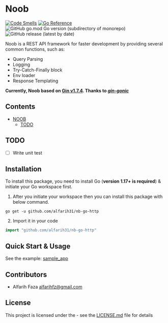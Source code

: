 # Noob

[![Code Smells](https://sonarcloud.io/api/project_badges/measure?project=alfarih31_nb-go-http&metric=code_smells)](https://sonarcloud.io/summary/new_code?id=alfarih31_nb-go-http)
[![Go Reference](https://pkg.go.dev/badge/github.com/alfarih31/nb-go-http.svg)](https://pkg.go.dev/github.com/alfarih31/nb-go-http)
![GitHub go.mod Go version (subdirectory of monorepo)](https://img.shields.io/github/go-mod/go-version/alfarih31/nb-go-http?style=flat-square)
![GitHub release (latest by date)](https://img.shields.io/github/v/release/alfarih31/nb-go-http?style=flat-square)

Noob is a REST API framework for faster development by providing several common functions, such as:
- Query Parsing
- Logging
- Try-Catch-Finally block
- Env loader
- Response Templating

**Currently, Noob based on [Gin v1.7.4](https://github.com/gin-gonic/gin). Thanks to [*gin-gonic*](https://github.com/gin-gonic/gin)**

## Contents

- [NOOB](#noob)
  - [TODO](#todo)

## TODO
- [ ] Write unit test

## Installation

To install this package, you need to install Go (**version 1.17+ is required**) & initiate your Go workspace first.

1. After you initiate your workspace then you can install this package with below command.

```shell
go get -u github.com/alfarih31/nb-go-http
```

2. Import it in your code

```go
import "github.com/alfarih31/nb-go-http"
```

## Quick Start & Usage

See the example: [sample_app](examples/sample_app.go)

## Contributors ##

- Alfarih Faza <alfarihfz@gmail.com>

## License

This project is licensed under the - see the [LICENSE.md](LICENSE.md) file for details